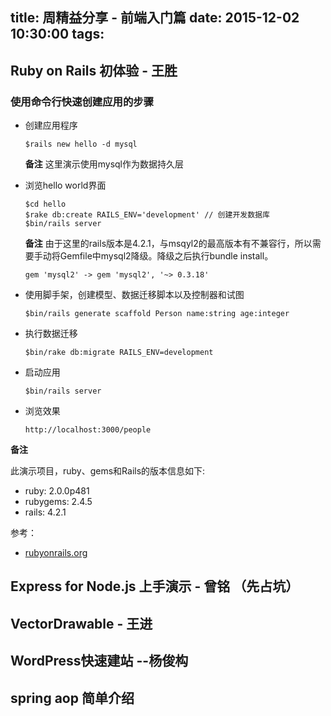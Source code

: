 title: 周精益分享 - 前端入门篇
date: 2015-12-02  10:30:00
tags:
---

## Ruby on Rails 初体验 - 王胜

### 使用命令行快速创建应用的步骤

- 创建应用程序

  ```Shell
  $rails new hello -d mysql
  ```
  **备注** 这里演示使用mysql作为数据持久层
- 浏览hello world界面

  ```Shell
  $cd hello
  $rake db:create RAILS_ENV='development' // 创建开发数据库
  $bin/rails server
  ```
  **备注** 由于这里的rails版本是4.2.1，与msqyl2的最高版本有不兼容行，所以需要手动将Gemfile中mysql2降级。降级之后执行bundle install。
  ```
  gem 'mysql2' -> gem 'mysql2', '~> 0.3.18'
  ```
- 使用脚手架，创建模型、数据迁移脚本以及控制器和试图

  ```Shell
  $bin/rails generate scaffold Person name:string age:integer
  ```
- 执行数据迁移

  ```Shell
  $bin/rake db:migrate RAILS_ENV=development
  ```
- 启动应用

  ```Shell
  $bin/rails server
  ```
- 浏览效果

  ```
  http://localhost:3000/people
  ```

**备注**

此演示项目，ruby、gems和Rails的版本信息如下:

- ruby: 2.0.0p481
- rubygems: 2.4.5
- rails: 4.2.1

参考：

- [rubyonrails.org](http://guides.rubyonrails.org/command_line.html)


## Express for Node.js 上手演示 - 曾铭 （先占坑）

## VectorDrawable - 王进
## WordPress快速建站 --杨俊构
## spring aop 简单介绍
